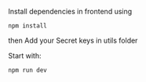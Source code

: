 Install dependencies in frontend using 
```
npm install 
```

then Add your Secret keys in utils folder

Start with:

```
npm run dev
```
